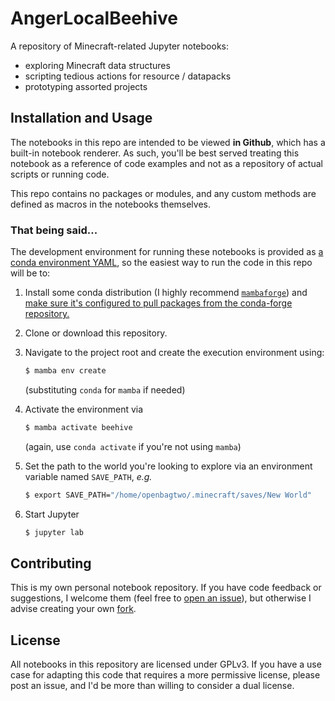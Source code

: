 # AngerLocalBeehive
A repository of Minecraft-related Jupyter notebooks:
- exploring Minecraft data structures
- scripting tedious actions for resource / datapacks
- prototyping assorted projects

## Installation and Usage

The notebooks in this repo are intended to be viewed **in Github**, which has a built-in notebook renderer. As such, you'll be best
served treating this notebook as a reference of code examples and not as a repository of actual scripts or running code.

This repo contains no packages or modules, and any custom methods are defined as macros in the notebooks themselves.

### That being said...

The development environment for running these notebooks is provided as [a conda environment YAML](environment.yml), so
the easiest way to run the code in this repo will be to:

1. Install some conda distribution (I highly recommend [`mambaforge`](https://github.com/conda-forge/miniforge#mambaforge))
  and [make sure it's configured to pull packages from the conda-forge repository.](https://conda-forge.org/docs/user/introduction.html#how-can-i-install-packages-from-conda-forge)
  
1. Clone or download this repository.

1. Navigate to the project root and create the execution environment using:
   ```bash
   $ mamba env create
   ```
   (substituting `conda` for `mamba` if needed)
   
1. Activate the environment via
   ```bash
   $ mamba activate beehive
   ```
   (again, use `conda activate` if you're not using `mamba`)

1. Set the path to the world you're looking to explore via an environment variable named `SAVE_PATH`, _e.g._
   ```bash
   $ export SAVE_PATH="/home/openbagtwo/.minecraft/saves/New World"
   ```

1. Start Jupyter
   ```bash
   $ jupyter lab
   ```

## Contributing

This is my own personal notebook repository. If you have code feedback or suggestions,
I welcome them (feel free to [open an issue](../../issues/new)), but otherwise
I advise creating your own [fork](../../fork).

## License

All notebooks in this repository are licensed under GPLv3. If you have a use case for adapting this code that requires a more
permissive license, please post an issue, and I'd be more than willing to consider a dual license.
